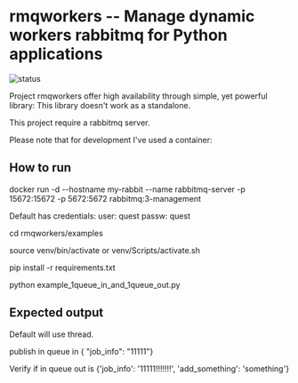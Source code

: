 
rmqworkers -- Manage dynamic workers rabbitmq for Python applications
=====

![status](https://img.shields.io/badge/rmqworkers-stable-success)



Project rmqworkers offer high availability through simple, yet powerful library:
    This library doesn't work as a standalone.
    
This project require a rabbitmq server.

Please note that for development I've used a container:

How to run
-----


docker run -d --hostname my-rabbit --name rabbitmq-server -p 15672:15672 -p 5672:5672 rabbitmq:3-management

Default has credentials:
    user:  quest
    passw: quest

cd rmqworkers/examples

source venv/bin/activate or venv/Scripts/activate.sh

pip install -r requirements.txt

python example_1queue_in_and_1queue_out.py  

Expected output
--
Default will use thread.

publish in queue in { "job_info": "11111"}

Verify if in queue out is {'job_info': '11111!!!!!!!', 'add_something': 'something'}